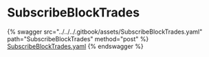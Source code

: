 # SubscribeBlockTrades

{% swagger src="../../../.gitbook/assets/SubscribeBlockTrades.yaml" path="SubscribeBlockTrades" method="post" %}
[SubscribeBlockTrades.yaml](../../../.gitbook/assets/SubscribeBlockTrades.yaml)
{% endswagger %}
